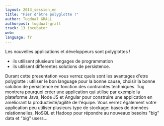 ```yaml
---
layout: 2013_session_en
title: "Fier d'être polyglotte !"
author: Tugdual GRALL
authorpost: tugdual-grall
track: 13_incubator
web: 
language: fr
---
```


Les nouvelles applications et développeurs sont polyglottes !
* ils utilisent plusieurs langages de programmation
* ils utilisent differentes solutions de persistence.

Durant cette presentation vous verrez quels sont les avantages d'etre polyglotte : utiliser le bon language pour la bonne cause, choisir la bonne solution de persistence en fonction des contraintes techniques. Tug montrera pourquoi créer une application qui utilise par exemple la plateforme Java, Node JS et Angular pour construire une application en améliorant la productivité/agilité de l'équipe. Vous verrez également votre application peu utiliser plusieurs type de stockage: bases de données relationnelles, NoSQL et Hadoop pour répondre au nouveaux besoins "big" data et "big" users...

